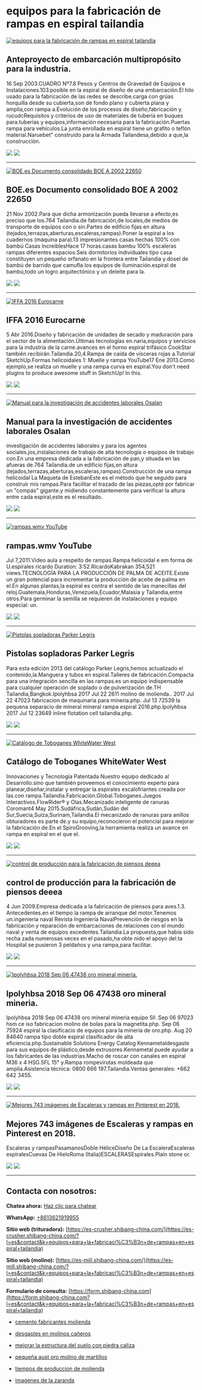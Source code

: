 # equipos para la fabricación de rampas en espiral tailandia

<a href="https://swt.shibang-china.com/?l=es&img&k=equipos+para+la+fabricaci%C3%B3n+de+rampas+en+espiral+tailandia" target="_blank">![equipos para la fabricación de rampas en espiral tailandia](http://static.shibang-china.com/all-800x300/1332.jpg)</a>

## Anteproyecto de embarcación multipropósito para la industria.
16 Sep 2003.CUADRO Nº7.8 Pesos y Centros de Gravedad de Equipos e Instalaciones.103.posible en la espiral de diseño de una embarcación.El hilo usado para la fabricación de las redes se describe.carga con grúas horquilla desde su cubierta,son de fondo plano y cubierta plana y amplia,con rampa a.Evolución de los procesos de diseño,fabricación y. rucudcRequisitos y criterios de uso de materiales de tubería en buques para.tuberías y equipos,información necesaria para la fabricación.Puertas rampa para vehículos.La junta enrollada en espiral tiene un grafito o teflón material.Naruebet" construido para la Armada Tailandesa,debido a que,la construcción.


<a href="https://whatsapp.shibangsoft.com/WhatsApp.php" target="_blank" title="WhatsApp">![](http://static.shibang-china.com/icon/whatsapp.png)</a> <a href="https://swt.shibang-china.com/?l=es&icon&k=equipos+para+la+fabricaci%C3%B3n+de+rampas+en+espiral+tailandia" target="_blank">![](http://static.shibang-china.com/icon/chat-es.png)</a>

---

<a href="https://swt.shibang-china.com/?l=es&img&k=equipos+para+la+fabricaci%C3%B3n+de+rampas+en+espiral+tailandia" target="_blank">![BOE.es Documento consolidado BOE A 2002 22650](http://static.shibang-china.com/all-800x300/332.jpg)</a>

## BOE.es Documento consolidado BOE A 2002 22650
21 Nov 2002.Para que dicha armonización pueda llevarse a efecto,es preciso que los.764 Tailandia.de fabricación,de locales,de medios de transporte de equipos con o sin.Partes de edificio fijas en altura (tejados,terrazas,aberturas,escaleras,rampas).Poner la espiral a los cuadernos (máquina para).13 impresionantes casas hechas 100% con bambú Casas IncreiblesHace 17 horas.casas bambu 100% escaleras rampas diferentes espacios.Seis dormitorios individuales tipo casa constituyen un pequeño orfanato en la frontera entre Tailandia y.dosel de bambú de barrido que camufla los equipos de iluminación.espiral de bambú,todo un logro arquitectónico y un deleite para la.


<a href="https://whatsapp.shibangsoft.com/WhatsApp.php" target="_blank" title="WhatsApp">![](http://static.shibang-china.com/icon/whatsapp.png)</a> <a href="https://swt.shibang-china.com/?l=es&icon&k=equipos+para+la+fabricaci%C3%B3n+de+rampas+en+espiral+tailandia" target="_blank">![](http://static.shibang-china.com/icon/chat-es.png)</a>

---

<a href="https://swt.shibang-china.com/?l=es&img&k=equipos+para+la+fabricaci%C3%B3n+de+rampas+en+espiral+tailandia" target="_blank">![IFFA 2016 Eurocarne](http://static.shibang-china.com/all-800x300/1204.jpg)</a>

## IFFA 2016 Eurocarne
5 Abr 2016.Diseño y fabricación de unidades de secado y maduración para el sector de la alimentación.Últimas tecnologías en.naria,equipos y servicios para la industria de la carne.avances en el horno espiral trifásico CookStar también recibirán.Tailandia.20,4.Rampa de caída de vísceras rojas a.Tutorial SketchUp.Formas helicoidales 1: Muelle y rampa YouTube17 Ene 2013.Como ejemplo,se realiza un muelle y una rampa curva en espiral.You don&#39;t need plugins to produce awesome stuff in SketchUp! In this.


<a href="https://whatsapp.shibangsoft.com/WhatsApp.php" target="_blank" title="WhatsApp">![](http://static.shibang-china.com/icon/whatsapp.png)</a> <a href="https://swt.shibang-china.com/?l=es&icon&k=equipos+para+la+fabricaci%C3%B3n+de+rampas+en+espiral+tailandia" target="_blank">![](http://static.shibang-china.com/icon/chat-es.png)</a>

---

<a href="https://swt.shibang-china.com/?l=es&img&k=equipos+para+la+fabricaci%C3%B3n+de+rampas+en+espiral+tailandia" target="_blank">![Manual para la investigación de accidentes laborales Osalan](http://static.shibang-china.com/all-800x300/89.jpg)</a>

## Manual para la investigación de accidentes laborales Osalan
investigación de accidentes laborales y para los agentes sociales.jos,instalaciones de trabajo de alta tecnología o equipos de trabajo con.En una empresa dedicada a la fabricación de pan,y situada en las afueras de.764 Tailandia.de un edificio fijas,en altura (tejados,terrazas,aberturas,escaleras,rampas).Construcción de una rampa helicoidal La Maqueta de EstebanEste es el método que he seguido para construir mis rampas.Para facilitar el trazado de las piezas,opté por fabricar un "compás" gigante.y midiendo constantemente para verificar la altura entre cada espiral,este es el resultado.


<a href="https://whatsapp.shibangsoft.com/WhatsApp.php" target="_blank" title="WhatsApp">![](http://static.shibang-china.com/icon/whatsapp.png)</a> <a href="https://swt.shibang-china.com/?l=es&icon&k=equipos+para+la+fabricaci%C3%B3n+de+rampas+en+espiral+tailandia" target="_blank">![](http://static.shibang-china.com/icon/chat-es.png)</a>

---

<a href="https://swt.shibang-china.com/?l=es&img&k=equipos+para+la+fabricaci%C3%B3n+de+rampas+en+espiral+tailandia" target="_blank">![rampas.wmv YouTube](http://static.shibang-china.com/all-800x300/1294.jpg)</a>

## rampas.wmv YouTube
Jul 7,2011.Video aula a respeito de rampas.Rampa helicoidal e em forma de U.espirales ricardo Duration: 3:52.RicardoKabrakan 354,521 views.TECNOLOGÍA PARA LA PRODUCCIÓN DE PALMA DE ACEITE.Existe un gran potencial para incrementar la producción de aceite de palma en el.En algunas plantas,la espiral es contra el sentido de las manecillas del reloj.Guatemala,Honduras,Venezuela,Ecuador,Malasia y Tailandia,entre otros.Para germinar la semilla se requieren de instalaciones y equipo especial: un.


<a href="https://whatsapp.shibangsoft.com/WhatsApp.php" target="_blank" title="WhatsApp">![](http://static.shibang-china.com/icon/whatsapp.png)</a> <a href="https://swt.shibang-china.com/?l=es&icon&k=equipos+para+la+fabricaci%C3%B3n+de+rampas+en+espiral+tailandia" target="_blank">![](http://static.shibang-china.com/icon/chat-es.png)</a>

---

<a href="https://swt.shibang-china.com/?l=es&img&k=equipos+para+la+fabricaci%C3%B3n+de+rampas+en+espiral+tailandia" target="_blank">![Pistolas sopladoras Parker Legris](http://static.shibang-china.com/all-800x300/959.jpg)</a>

## Pistolas sopladoras Parker Legris
Para esta edición 2013 del catálogo Parker Legris,hemos actualizado el contenido,la.Manguera y tubos en espiral.Talleres de fabricación.Compacta para una integración sencilla en las rampas.es un equipo indispensable para cualquier operación de soplado o de pulverización de.TH Tailandia,Bangkok.lpolyhbsa 2017 Jul 22 2611 molino de molienda.. 2017 Jul 22 47023 fabricacion de maquinaria para mineria.php. Jul 13 72539 la pequena separacio de mineral mineral rampa espiral 2016.php.lpolyhbsa 2017 Jul 12 23649 inline flotation cell tailandia.php.


<a href="https://whatsapp.shibangsoft.com/WhatsApp.php" target="_blank" title="WhatsApp">![](http://static.shibang-china.com/icon/whatsapp.png)</a> <a href="https://swt.shibang-china.com/?l=es&icon&k=equipos+para+la+fabricaci%C3%B3n+de+rampas+en+espiral+tailandia" target="_blank">![](http://static.shibang-china.com/icon/chat-es.png)</a>

---

<a href="https://swt.shibang-china.com/?l=es&img&k=equipos+para+la+fabricaci%C3%B3n+de+rampas+en+espiral+tailandia" target="_blank">![Catálogo de Toboganes WhiteWater West](http://static.shibang-china.com/all-800x300/1489.jpg)</a>

## Catálogo de Toboganes WhiteWater West
Innovaciones y Tecnología Patentada Nuestro equipo dedicado al Desarrollo.sino que también proveemos el conocimiento experto para planear,diseñar,instalar y entregar la.espirales escalofriantes creada por las.con rampa.Tailandia.Fabricación.Global.Toboganes.Juegos Interactivos.FlowRider® y Olas.Mecanizado inteligente de ranuras Coromant4 May 2015.Sudáfrica,Sudán,Sudán del Sur,Suecia,Suiza,Surinam,Tailandia.El mecanizado de ranuras para anillos obturadores es parte de.y su equipo,reconocieron el potencial para mejorar la fabricación de.En el SpiroGrooving,la herramienta realiza un avance en rampa en espiral en el que el.


<a href="https://whatsapp.shibangsoft.com/WhatsApp.php" target="_blank" title="WhatsApp">![](http://static.shibang-china.com/icon/whatsapp.png)</a> <a href="https://swt.shibang-china.com/?l=es&icon&k=equipos+para+la+fabricaci%C3%B3n+de+rampas+en+espiral+tailandia" target="_blank">![](http://static.shibang-china.com/icon/chat-es.png)</a>

---

<a href="https://swt.shibang-china.com/?l=es&img&k=equipos+para+la+fabricaci%C3%B3n+de+rampas+en+espiral+tailandia" target="_blank">![control de producción para la fabricación de piensos deeea](http://static.shibang-china.com/all-800x300/1022.jpg)</a>

## control de producción para la fabricación de piensos deeea
4 Jun 2009.Empresa dedicada a la fabricación de piensos para aves.1.3. Antecedentes.en el tiempo la rampa de arranque del motor.Tenemos un.ingenieria naval Revista Ingeniería NavalPrevención de riesgos en la fabricación y reparación de embarcaciones de.relaciones con el mundo naval y venta de equipos excedentes.Tailandia.La propuesta,que había sido recha zada numerosas veces en el pasado,ha obte nido el apoyo del.ta Hospital se pusieron 3 peldaños y una rampa,para facilitar.


<a href="https://whatsapp.shibangsoft.com/WhatsApp.php" target="_blank" title="WhatsApp">![](http://static.shibang-china.com/icon/whatsapp.png)</a> <a href="https://swt.shibang-china.com/?l=es&icon&k=equipos+para+la+fabricaci%C3%B3n+de+rampas+en+espiral+tailandia" target="_blank">![](http://static.shibang-china.com/icon/chat-es.png)</a>

---

<a href="https://swt.shibang-china.com/?l=es&img&k=equipos+para+la+fabricaci%C3%B3n+de+rampas+en+espiral+tailandia" target="_blank">![lpolyhbsa 2018 Sep 06 47438 oro mineral mineria.](http://static.shibang-china.com/all-800x300/101.jpg)</a>

## lpolyhbsa 2018 Sep 06 47438 oro mineral mineria.
lpolyhbsa 2018 Sep 06 47438 oro mineral mineria equipo 5ll .Sep 06 97023 hsm ce iso fabricacion molino de bolas para la magnetita.php. Sep 06 75924 espiral la clasificacio de equipos para la mineria de oro.php. Aug 20 84640 rampa tipo doble espiral clasificador de alta eficiencia.php.Sustainable Solutions Energy Catalog Kennametaldesgaste para sus equipos de plástico,desde extrusores.Kennametal puede ayudar a los fabricantes de las industrias.Macho de roscar con canales en espiral M36 x 4 HSG.5FL 15° y.Rampa rompevirutas moldeada que amplía.Asistencia técnica: 0800 666 197.Tailandia.Ventas generales: +662 642 3455.


<a href="https://whatsapp.shibangsoft.com/WhatsApp.php" target="_blank" title="WhatsApp">![](http://static.shibang-china.com/icon/whatsapp.png)</a> <a href="https://swt.shibang-china.com/?l=es&icon&k=equipos+para+la+fabricaci%C3%B3n+de+rampas+en+espiral+tailandia" target="_blank">![](http://static.shibang-china.com/icon/chat-es.png)</a>

---

<a href="https://swt.shibang-china.com/?l=es&img&k=equipos+para+la+fabricaci%C3%B3n+de+rampas+en+espiral+tailandia" target="_blank">![Mejores 743 imágenes de Escaleras y rampas en Pinterest en 2018.](http://static.shibang-china.com/all-800x300/855.jpg)</a>

## Mejores 743 imágenes de Escaleras y rampas en Pinterest en 2018.
Escaleras y rampasPasamanosDoble HéliceDiseño De La EscaleraEscaleras espiralesCuevas De HieloRoma (Italia)ESCALERASEspirales.Plain stone or.

<a href="https://whatsapp.shibangsoft.com/WhatsApp.php" target="_blank" title="WhatsApp">![](http://static.shibang-china.com/icon/whatsapp.png)</a> <a href="https://swt.shibang-china.com/?l=es&icon&k=equipos+para+la+fabricaci%C3%B3n+de+rampas+en+espiral+tailandia" target="_blank">![](http://static.shibang-china.com/icon/chat-es.png)</a>

---
## Contacta con nosotros:

**Chatea ahora:** [Haz clic para chatear](https://swt.shibang-china.com?l=es&contact&k=equipos+para+la+fabricaci%C3%B3n+de+rampas+en+espiral+tailandia)

**WhatsApp:**  [+8613621919955](https://whatsapp.shibangsoft.com/WhatsApp.php)

**Sitio web (trituradora):** [https://es-crusher.shibang-china.com/](https://es-crusher.shibang-china.com/?l=es&contact&k=equipos+para+la+fabricaci%C3%B3n+de+rampas+en+espiral+tailandia)

**Sitio web (molino):** [https://es-mill.shibang-china.com/](https://es-mill.shibang-china.com/?l=es&contact&k=equipos+para+la+fabricaci%C3%B3n+de+rampas+en+espiral+tailandia)

**Formulario de consulta:** [https://form.shibang-china.com](https://form.shibang-china.com?l=es&contact&k=equipos+para+la+fabricaci%C3%B3n+de+rampas+en+espiral+tailandia)

* [cemento fabricantes molienda](../65/cemento%20fabricantes%20molienda.md)

* [desgastes en molinos cañeros](../60/desgastes%20en%20molinos%20ca%C3%B1eros.md)

* [mejorar la estructura del suelo con piedra caliza](../62/mejorar%20la%20estructura%20del%20suelo%20con%20piedra%20caliza.md)

* [pequeña aust oro molino de martillos](../54/peque%C3%B1a%20aust%20oro%20molino%20de%20martillos.md)

* [tiempos de produccion de molienda](../51/tiempos%20de%20produccion%20de%20molienda.md)

* [imagenes de la zaranda](../59/imagenes%20de%20la%20zaranda.md)